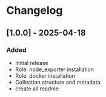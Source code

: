 # Changelog

## [1.0.0] - 2025-04-18
### Added
- Initial release
- Role: node_exporter installation
- Role: docker installation
- Collection structure and metadata
- create all readme
